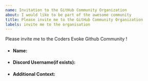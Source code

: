 ```yaml
---
name: Invitation to the GitHub Community Organization
about: I would like to be part of the awesome community
title: Please invite me to the GitHub Community Organization
labels: invite me to the organisation
---
```




Please invite me to the Coders Evoke Github Community ! 

<!--more-specification(if any)-->

<!--Some Details-->

- #### Name:

- #### Discord Username(if exists):

<!--https://discord.gg/ (link to our discord server)-->

- #### Additional Context:
<!--From where did you came to know about Coders Evoke -->

<!--What do you like about this community/ why do you want to join-->


